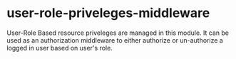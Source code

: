 # user-role-priveleges-middleware
User-Role Based resource priveleges are managed in this module. It can be used as an authorization middleware to either authorize or un-authorize a logged in user based on user's role.
